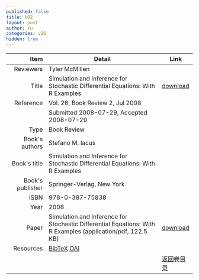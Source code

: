 ```yaml
---
published: false
title: b02
layout: post
author: Yu
categories: v26
hidden: true
---
```


| Item | Detail | Link |
|---:|---|---|
| Reviewers | Tyler McMillen| |
| Title |Simulation and Inference for Stochastic Differential Equations: With R Examples | [download](http://www.jstatsoft.org/v26/b02/paper) |
| Reference |Vol. 26, Book Review 2, Jul 2008 | |
| | Submitted 2008-07-29, Accepted 2008-07-29| | 
| Type | Book Review| |
| Book's authors | Stefano M. Iacus| |
| Book's title | Simulation and Inference for Stochastic Differential Equations: With R Examples| |
| Book's publisher | Springer-Verlag, New York| |
| ISBN | 978-0-387-75838| |
| Year | 2008| |
| Paper | Simulation and Inference for Stochastic Differential Equations: With R Examples  (application/pdf, 122.5 KB)| [download](http://www.jstatsoft.org/v26/b02/paper) |
| Resources | [BibTeX](http://www.jstatsoft.org/v26/b02/bibtex) [OAI](http://www.jstatsoft.org/oai?verb=GetRecord&identifier=oai.jstatsoft/v26/b02&prefix=oai_dc)| |
| |  | [返回卷目录]({{site.baseurl}}/volume/v26.html) |